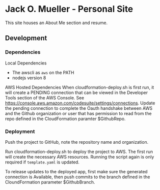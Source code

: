 # Jack O. Mueller - Personal Site

This site houses an About Me section and resume.

## Development
### Dependencies
Local Dependencies
* The awscli as `aws` on the PATH
* nodejs version 8

AWS Hosted Dependencies
When cloudformation-deploy.sh is first run, it will create a PENDING connection that can be viewed in the Developer Tools section of the AWS Console. See https://console.aws.amazon.com/codesuite/settings/connections.
Update the pending connection to complete the Oauth handshake between AWS and the Github organization or user that has permission to read from the repo defined in the CloudFormation paramter $GithubRepo.

### Deployment
Push the project to GitHub, note the repository name and organization.

Run cloudformation-deploy.sh to deploy the project to AWS. The first run will create the necessary AWS resources. Running the script again is only required if `template.yaml` is updated.

To release updates to the deployed app, first make sure the generated connection is Available, then push commits to the branch defined in the CloundFormation parameter $GithubBranch.
